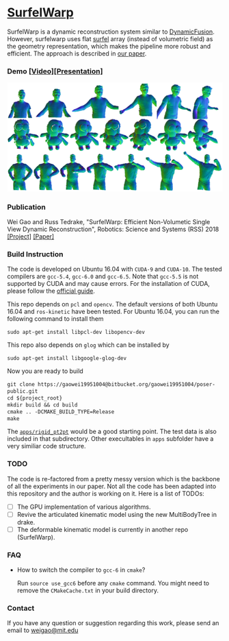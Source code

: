 # [SurfelWarp](<https://sites.google.com/view/surfelwarp/home>)

SurfelWarp is a dynamic reconstruction system similar to [DynamicFusion](https://www.youtube.com/watch?v=i1eZekcc_lM). However, surfelwarp uses flat [surfel](https://en.wikipedia.org/wiki/Surfel) array (instead of volumetric field) as the geometry representation, which makes the pipeline more robust and efficient. The approach is described in [our paper](https://arxiv.org/abs/1904.13073).

### Demo [[Video]](https://drive.google.com/open?id=1Qs-yM8RbkG4eJoMIs5y_WA_J1KMBLYCW)[[Presentation]](https://www.youtube.com/watch?v=fexYm61VGMA)

[![Surfelwarp](./doc/surfelwarp.png)](https://www.youtube.com/watch?v=fexYm61VGMA)

### Publication

Wei Gao and Russ Tedrake, "SurfelWarp: Efficient Non-Volumetic Single View Dynamic Reconstruction", Robotics: Science and Systems (RSS) 2018  [[Project]](<https://sites.google.com/view/surfelwarp/home>) [[Paper]](https://arxiv.org/abs/1904.13073)

### Build Instruction

The code is developed on Ubuntu 16.04 with `CUDA-9` and `CUDA-10`. The tested compilers are `gcc-5.4`, `gcc-6.0` and `gcc-6.5`. Note that `gcc-5.5` is not supported by CUDA and may cause errors. For the installation of CUDA, please follow the [official guide](<https://developer.nvidia.com/cuda-downloads>).

This repo depends on `pcl` and `opencv`. The default versions of both Ubuntu 16.04 and `ros-kinetic` have been tested. For Ubuntu 16.04, you can run the following command to install them

```shell
sudo apt-get install libpcl-dev libopencv-dev
```

This repo also depends on `glog` which can be installed by

```shell
sudo apt-get install libgoogle-glog-dev
```

Now you are ready to build

```shell
git clone https://gaowei19951004@bitbucket.org/gaowei19951004/poser-public.git
cd ${project_root}
mkdir build && cd build
cmake .. -DCMAKE_BUILD_TYPE=Release
make
```

The [`apps/rigid_pt2pt`](<https://sites.google.com/view/filterreg/home>) would be a good starting point. The test data is also included in that subdirectory. Other execultables in `apps` subfolder have a very similiar code structure.

### TODO

The code is re-factored from a pretty messy version which is the backbone of all the experiments in our paper. Not all the code has been adapted into this repository and the author is working on it. Here is a list of TODOs:

- [ ] The GPU implementation of various algorithms.
- [ ] Revive the articulated kinematic model using the new MultiBodyTree in drake.
- [ ] The deformable kinematic model is currently in another repo (SurfelWarp).

### FAQ

- How to switch the compiler to `gcc-6` in `cmake`?

  Run `source use_gcc6` before any `cmake` command. You might need to remove the `CMakeCache.txt` in your build directory.

### Contact

If you have any question or suggestion regarding this work, please send an email to weigao@mit.edu